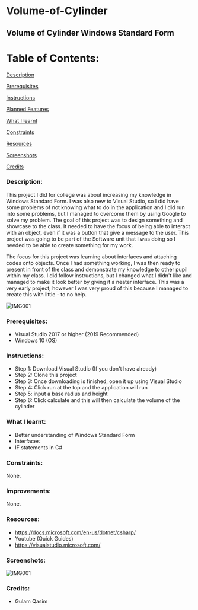 # Volume-of-Cylinder

## Volume of Cylinder Windows Standard Form

# Table of Contents:

[Description](#Description)  
<a name="Description"/>

[Prerequisites](#Prerequisites)  
<a name="Prerequisites"/>

[Instructions](#Instructions)  
<a name="Instructions"/>

[Planned Features](#Planned_Features)  
<a name="Planned_Features"/>

[What I learnt](#What_I_Learnt)  
<a name="What_I_Learnt"/>

[Constraints](#Constraints)  
<a name="Constraints"/>

[Resources](#Resources)  
<a name="Resources"/>

[Screenshots](#Screenshots)
<a name="Screenshots"/>

[Credits](#Credits)  
<a name="Credits"/>

### Description: 

This project I did for college was about increasing my knowledge in Windows Standard Form. I was also new to Visual Studio, so I did have some problems of not knowing what to do in the application and I did run into some problems, but I managed to overcome them by using Google to solve my problem. The goal of this project was to design something and showcase to the class. It needed to have the focus of being able to interact with an object, even if it was a button that give a message to the user. This project was going to be part of the Software unit that I was doing so I needed to be able to create something for my work. 

The focus for this project was learning about interfaces and attaching codes onto objects. Once I had something working, I was then ready to present in front of the class and demonstrate my knowledge to other pupil within my class. I did follow instructions, but I changed what I didn't like and managed to make it look better by giving it a neater interface. This was a very early project; however I was very proud of this because I managed to create this with little - to no help.


![IMG001](https://user-images.githubusercontent.com/45819118/71189266-71dec200-227a-11ea-9990-a67e220b4787.PNG)

### Prerequisites:
- Visual Studio 2017 or higher (2019 Recommended)
- Windows 10 (OS)

### Instructions:
- Step 1: Download Visual Studio (If you don't have already)
- Step 2: Clone this project
- Step 3: Once downloading is finished, open it up using Visual Studio
- Step 4: Click run at the top and the application will run
- Step 5: input a base radius and height
- Step 6: Click calculate and this will then calculate the volume of the cylinder

### What I learnt:
- Better understanding of Windows Standard Form
- Interfaces
- IF statements in C#

### Constraints:

None.

### Improvements:

None.

### Resources:
- https://docs.microsoft.com/en-us/dotnet/csharp/
- Youtube (Quick Guides)
- https://visualstudio.microsoft.com/

### Screenshots:
![IMG001](https://user-images.githubusercontent.com/45819118/71189266-71dec200-227a-11ea-9990-a67e220b4787.PNG)

### Credits:
- Gulam Qasim
